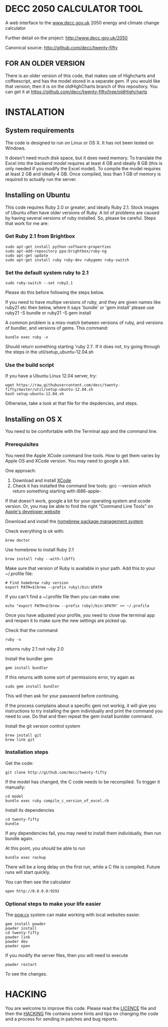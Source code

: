 # DECC 2050 CALCULATOR TOOL

A web interface to the www.decc.gov.uk 2050 energy and climate change calculator

Further detail on the project:
http://www.decc.gov.uk/2050

Canonical source:
http://github.com/decc/twenty-fifty

## FOR AN OLDER VERSION

There is an older version of this code, that makes use of Highcharts and coffeescript, and has the model stored in a separate gem. If you would like that version, then it is on the oldHighCharts branch of this repository. You can get it at https://github.com/decc/twenty-fifty/tree/oldHighcharts

# INSTALATION

## System requirements

The code is designed to run on Linux or OS X. It has not been tested on Windows.

It doesn't need much disk space, but it does need memory. To translate the Excel into the backend model requires at least 4 GB and ideally 8 GB (this is only needed if you modify the Excel model). To compile the model requires at least 2 GB and ideally 4 GB. Once compiled, less than 1 GB of memory is required to actually run the server.

## Installing on Ubuntu

This code requires Ruby 2.0 or greater, and ideally Ruby 2.1. Stock images of Ubuntu often have older versions of Ruby. A lot of problems are caused by having several versions of ruby installed. So, please be careful. Steps that work for me are:

### Get Ruby 2.1 from Brightbox

    sudo apt-get install python-software-properties
    sudo apt-add-repository ppa:brightbox/ruby-ng
    sudo apt-get update
    sudo apt-get install ruby ruby-dev rubygems ruby-switch

### Set the default system ruby to 2.1

    sudo ruby-switch --set ruby2.1

Please do this before following the steps below.

If you need to have multipe versions of ruby, and they are given names like ruby21 etc then below, where it says 'bundle' or 'gem install' please use ruby21 -S bundle or ruby21 -S gem install 

A common problem is a miss-match between versions of ruby, and versions of bundler, and versions of gems. This command:

    bundle exec ruby -v

Should return something starting 'ruby 2.1'. If it does not, try going through the steps in the util/setup_ubuntu-12.04.sh 

### Use the build script

If you have a Ubuntu Linux 12.04 server, try:

    wget https://raw.githubusercontent.com/decc/twenty-fifty/master/util/setup-ubuntu-12.04.sh 
    bash setup-ubuntu-12.04.sh

Otherwise, take a look at that file for the depdencies, and steps.

## Installing on OS X

You need to be comfortable with the Terminal app and the command line.

### Prerequisites

You need the Apple XCode command line tools. How to get them varies by Apple OS and XCode version. You may need to google a bit.

One approach:

1. Download and install [XCode](https://developer.apple.com/xcode/downloads/)
2. Check it has installed the command line tools: gcc --version which  return something starting with i686-apple-. 

If that doesn't work, google a bit for your operating system and xcode version. Or, you may be able to find the right "Command Line Tools" on [Apple's developer website](https://developer.apple.com/downloads/index.action)

Download and install the [homebrew package management system](http://brew.sh)

Check everything is ok with:

    brew doctor

Use homebrew to install Ruby 2.1

    brew install ruby --with-libffi

Make sure that version of Ruby is available in your path. Add this to your ~/.profile file:

    # Find homebrew ruby version
    export PATH=$(brew --prefix ruby)/bin:$PATH

If you can't find a ~/.profile file then you can make one:

    echo "export PATH=$(brew --prefix ruby)/bin:$PATH" >> ~/.profile

Once you have adjusted your profile, you need to close the terminal app and reopen it to make sure the new settings are picked up.
    
Check that the command 

    ruby -v 

returns ruby 2.1 not ruby 2.0

Install the bundler gem

    gem install bundler

If this returns with some sort of permissions error, try again as

    sudo gem install bundler

This will then ask for your password before continuing.

If the process complains about a specific gem not workig, it will give you instructions
to try installing the gem individually and print the command you need to use. Do that
and then repeat the gem install bunlder command. 


Install the git version control system
    
    brew install git
    brew link git

### Installation steps

Get the code:

    git clone http://github.com/decc/twenty-fifty

If the model has changed, the C code needs to be recompiled. To trigger it manually:
 
    cd model
    bundle exec ruby compile_c_version_of_excel.rb


Install its dependencies

    cd twenty-fifty
    bundle 

If any dependencies fail, you may need to install them individually, then run bundle again.


At this point, you _should_ be able to run

    bundle exec rackup

There will be a long delay on the first run, while a C file is compiled. Future runs will start quickly.

You can then see the calculator

    open http://0.0.0.0:9292

### Optional steps to make your life easier

The [pow.cx](http://pow.cx) system can make working with local websites easier.

    gem install powder
    powder install
    cd twenty-fifty
    powder link
    powder dev
    powder open

If you modify the server files, then you will need to execute

    powder restart

To see the changes.

# HACKING

You are welcome to improve this code. Please read the [LICENCE](./LICENCE) file and then the [HACKING](./HACKING.md) file contains some hints and tips on changing the code and a process for sending in patches and bug reports.
